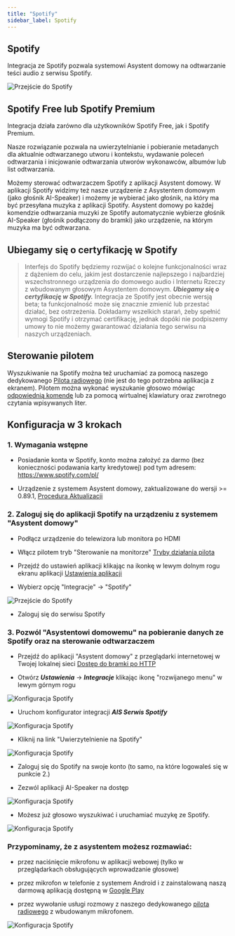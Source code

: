 ```yaml
---
title: "Spotify"
sidebar_label: Spotify
---
```

## Spotify

Integracja ze Spotify pozwala systemowi Asystent domowy na odtwarzanie teści audio z serwisu Spotify.

![Przejście do Spotify](/img/en/frontend/spotify_2_way.png)

## Spotify Free lub Spotify Premium

Integracja działa zarówno dla użytkowników Spotify Free, jak i Spotify Premium.

Nasze rozwiązanie pozwala na uwierzytelnianie i pobieranie metadanych dla aktualnie odtwarzanego utworu i kontekstu, wydawanie poleceń odtwarzania i inicjowanie odtwarzania utworów wykonawców, albumów lub list odtwarzania.

Możemy sterować odtwarzaczem Spotify z aplikacji Asystent domowy. W aplikacji Spotify widzimy też nasze urządzenie z Asystentem domowym (jako głośnik AI-Speaker) i możemy je wybierać jako głośnik, na który ma być przesyłana muzyka z aplikacji Spotify. Asystent domowy po każdej komendzie odtwarzania muzyki ze Spotify automatycznie wybierze głośnik AI-Speaker (głośnik podłączony do bramki) jako urządzenie, na którym muzyka ma być odtwarzana.


## Ubiegamy się o certyfikację w Spotify

> Interfejs do Spotify będziemy rozwijać o kolejne funkcjonalności wraz z dążeniem do celu, jakim jest dostarczenie najlepszego i najbardziej wszechstronnego urządzenia do domowego audio i Internetu Rzeczy z wbudowanym głosowym Asystentem domowym.
***Ubiegamy się o certyfikację w Spotify.*** Integracja ze Spotify jest obecnie wersją beta; ta funkcjonalność może się znacznie zmienić lub przestać działać, bez ostrzeżenia. Dokładamy wszelkich starań, żeby spełnić wymogi Spotify i otrzymać certifikację, jednak dopóki nie podpiszemy umowy to nie możemy gwarantować działania tego serwisu na naszych urządzeniach.


## Sterowanie pilotem

Wyszukiwanie na Spotify można też uruchamiać za pomocą naszego dedykowanego [Pilota radiowego](/docs/en/next/ais_remote_index.html) (nie jest do tego potrzebna aplikacja z ekranem). Pilotem można wykonać wyszukanie głosowo mówiąc [odpowiednią komendę](/docs/en/ais_app_assistent_commands.html) lub za pomocą wirtualnej klawiatury oraz zwrotnego czytania wpisywanych liter.


## Konfiguracja w 3 krokach

### 1. Wymagania wstępne

* Posiadanie konta w Spotify, konto można założyć za darmo (bez konieczności podawania karty kredytowej) pod tym adresem: https://www.spotify.com/pl/

* Urządzenie z systemem Asystent domowy, zaktualizowane do wersji >= 0.89.1, [Procedura Aktualizacji](/docs/en/ais_bramka_update_index.html)


### 2. Zaloguj się do aplikacji Spotify na urządzeniu z systemem "Asystent domowy"

* Podłącz urządzenie do telewizora lub monitora po HDMI

* Włącz pilotem tryb "Sterowanie na monitorze" [Tryby działania pilota](/docs/en/ais_remote_modes.html)

* Przejdź do ustawień aplikacji klikając na ikonkę w lewym dolnym rogu ekranu aplikacji [Ustawienia aplikacji](/docs/en/ais_bramka_settings.html#ustawienia-aplikacji-asystent-domowy)

* Wybierz opcję "Integracje" -> "Spotify"

![Przejście do Spotify](/img/en/bramka/spotify_settings.png)

* Zaloguj się do serwisu Spotify


### 3. Pozwól "Asystentowi domowemu" na pobieranie danych ze Spotify oraz na sterowanie odtwarzaczem

* Przejdź do aplikacji "Asystent domowy" z przeglądarki internetowej w Twojej lokalnej sieci [Dostęp do bramki po HTTP](/docs/en/ais_bramka_remote_http)

* Otwórz ***Ustawienia*** -> ***Integracje*** klikając ikonę "rozwijanego menu" w lewym górnym rogu


![Konfiguracja Spotify](/img/en/frontend/configure_spotify_s1.png)


* Uruchom konfigurator integracji ***AIS Serwis Spotify***

![Konfiguracja Spotify](/img/en/frontend/configure_spotify_s2.png)


* Kliknij na link "Uwierzytelnienie na Spotify"

![Konfiguracja Spotify](/img/en/frontend/configure_spotify_s2.1.png)


* Zaloguj się do Spotify na swoje konto (to samo, na które logowaleś się w punkcie 2.)


* Zezwól aplikacji AI-Speaker na dostęp

![Konfiguracja Spotify](/img/en/frontend/configure_spotify_s3.png)


* Możesz już głosowo wyszukiwać i uruchamiać muzykę ze Spotify.

![Konfiguracja Spotify](/img/en/frontend/configure_spotify_s7.png)


### Przypominamy, że z asystentem możesz rozmawiać:
- przez naciśnięcie mikrofonu w aplikacji webowej (tylko w przeglądarkach obsługujących wprowadzanie głosowe)
- przez mikrofon w telefonie z systemem Android i z zainstalowaną naszą darmową aplikacją dostępną w [Google Play](https://play.google.com/store/apps/details?id=pl.sviete.dom)

- przez wywołanie usługi rozmowy z naszego dedykowanego [pilota radiowego](ais_remote_index) z wbudowanym mikrofonem.


![Konfiguracja Spotify](/img/en/frontend/configure_spotify_s6.png)
